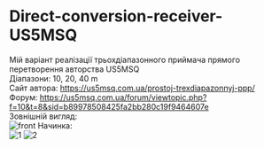 # Direct-conversion-receiver-US5MSQ
Мій варіант реалізації трьохдіапазонного приймача прямого перетворення авторства US5MSQ  
Діапазони: 10, 20, 40 m  
Сайт автора: https://us5msq.com.ua/prostoj-trexdiapazonnyj-ppp/  
Форум: https://us5msq.com.ua/forum/viewtopic.php?f=10&t=8&sid=b89978508425fa2bb280c19f9464607e  
Зовнішній вигляд:  
![front](https://user-images.githubusercontent.com/74230330/202873625-ac82623d-eff7-41b8-9489-a549bc7399b6.jpg)
Начинка:  
![1](https://user-images.githubusercontent.com/74230330/202873628-ae42be80-0702-44f1-8828-d0f47863aa6b.jpg)
![2](https://user-images.githubusercontent.com/74230330/202873630-e44e8a13-1980-474e-beb1-c841c0cfee1c.jpg)

